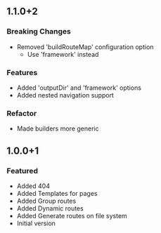 ## 1.1.0+2

### Breaking Changes

* Removed 'buildRouteMap' configuration option
    * Use 'framework' instead

### Features

* Added 'outputDir' and 'framework' options
* Added nested navigation support

### Refactor

* Made builders more generic

## 1.0.0+1

### Featured

* Added 404
* Added Templates for pages
* Added Group routes
* Added Dynamic routes
* Added Generate routes on file system
* Initial version

